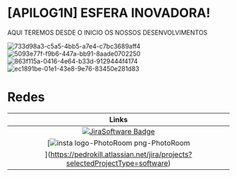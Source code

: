 # [APILOG1N] ESFERA INOVADORA!
AQUI TEREMOS DESDE O INICIO OS NOSSOS DESENVOLVIMENTOS

![733d98a3-c5a5-4bb5-a7e4-c7bc3689aff4](https://github.com/Guilhermecarvalhoribeiro/Esfera-Inovadora/assets/141978882/34105010-da86-47f7-bd47-86cc02640af2)
![5093e77f-f9b6-447a-bb91-8aade0702250](https://github.com/Guilhermecarvalhoribeiro/Esfera-Inovadora/assets/141978882/ee8c95a3-0669-4889-8814-bd63d79d9e22)
![863f115a-0416-4e64-b33d-9129444f4174](https://github.com/Guilhermecarvalhoribeiro/Esfera-Inovadora/assets/141978882/859e8685-40fb-45eb-b21a-ebc7766ef4a1)
![ec1891be-01e1-43e8-9e76-83450e281d83](https://github.com/Guilhermecarvalhoribeiro/Esfera-Inovadora/assets/141978882/01646221-2a26-4133-afa5-4450323806a3)


# Redes
|      Links       |
| :-------------------------------------------------------------------------------------------------------------------------------------------------------------------------------------------------------------------------------------------------------------------------------------------------------------------------: |
|     [![JiraSoftware Badge](https://upload.wikimedia.org/wikipedia/commons/thumb/8/82/Jira_%28Software%29_logo.svg/2560px-Jira_%28Software%29_logo.svg.png)](https://pedrokill.atlassian.net/jira/projects?selectedProjectType=software)             |
|     [![insta logo-PhotoRoom png-PhotoRoom](https://github.com/Guilhermecarvalhoribeiro/Esfera-Inovadora/assets/141979700/4531ab6d-c0b2-4ad2-b691-04690069a3cc)
](https://pedrokill.atlassian.net/jira/projects?selectedProjectType=software)             |
